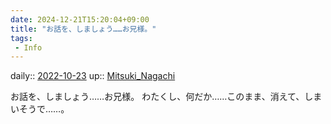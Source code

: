 ```yaml
---
date: 2024-12-21T15:20:04+09:00
title: "お話を、しましょう……お兄様。"
tags:
 - Info
---
```


daily:: [2022-10-23](Daily_Note/2022-10-23.md)
up:: [Mitsuki_Nagachi](../Bar/Novel/Nacaria/Mitsuki_Nagachi.md)

お話を、しましょう……お兄様。
わたくし、何だか……このまま、消えて、しまいそうで……。